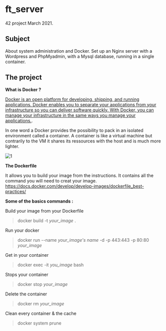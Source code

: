 # ft_server

42 project March 2021.

## Subject
About system administration and Docker. Set up an Nginx server with a Wordpress and PhpMyadmin, with a Mysql database, running in a single container.

## The project
**What is Docker ?**

[Docker is an open platform for developing, shipping, and running applications. Docker enables you to separate your applications from your infrastructure so you can deliver software quickly. With Docker, you can manage your infrastructure in the same ways you manage your applications.](https://docs.docker.com/get-started/overview/).

In one word a Docker provides the possibility to pack in an isolated environment called a container. A container is like a virtual machine but contrarily to the VM it shares its ressources with the host and is much more lighter.

![1](https://user-images.githubusercontent.com/62947287/112332822-5a328c80-8cba-11eb-847b-dd0db55cd888.png)

**The Dockerfile**

It allows you to build your image from the instructions. It contains all the command you will need to creat your image.
https://docs.docker.com/develop/develop-images/dockerfile_best-practices/

**Some of the basics commands :**

Build your image from your Dockerfile
> docker build -t *your_image* .

Run your docker 
> docker run --name *your_image's name* -d -p 443:443 -p 80:80 *your_image*

Get in your container
> docker exec -it *you_image* bash

Stops your container
> docker stop *your_image*

Delete the container
> docker rm *your_image*

Clean every container & the cache
> docker system prune
